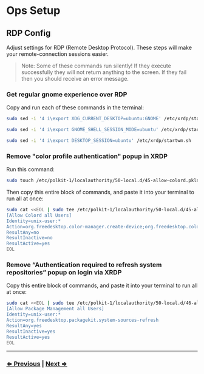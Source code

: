 # Ops Setup

## RDP Config

Adjust settings for RDP (Remote Desktop Protocol). These steps will make your remote-connection sessions easier.

>  Note: Some of these commands run silently! If they execute successfully they will not return anything to the screen. If they fail then you should receive an error message.

### Get regular gnome experience over RDP
Copy and run each of these commands in the terminal:

```bash
sudo sed -i '4 i\export XDG_CURRENT_DESKTOP=ubuntu:GNOME' /etc/xrdp/startwm.sh
```
```bash
sudo sed -i '4 i\export GNOME_SHELL_SESSION_MODE=ubuntu' /etc/xrdp/startwm.sh
```
```bash
sudo sed -i '4 i\export DESKTOP_SESSION=ubuntu' /etc/xrdp/startwm.sh
```

### Remove "color profile authentication" popup in XRDP

Run this command:

```bash
sudo touch /etc/polkit-1/localauthority/50-local.d/45-allow-colord.pkla
```
Then copy this entire block of commands, and paste it into your terminal to run all at once:
```bash
sudo cat <<EOL | sudo tee /etc/polkit-1/localauthority/50-local.d/45-allow-colord.pkla
[Allow Colord all Users]
Identity=unix-user:*
Action=org.freedesktop.color-manager.create-device;org.freedesktop.color-manager.create-profile;org.freedesktop.color-manager.delete-device;org.freedesktop.color-manager.delete-profile;org.freedesktop.color-manager.modify-device;org.freedesktop.color-manager.modify-profile
ResultAny=no
ResultInactive=no
ResultActive=yes
EOL
```


### Remove “Authentication required to refresh system repositories” popup on login via XRDP

Copy this entire block of commands, and paste it into your terminal to run all at once:

```bash
sudo cat <<EOL | sudo tee /etc/polkit-1/localauthority/50-local.d/46-allow-update-repo.pkla
[Allow Package Management all Users]
Identity=unix-user:*
Action=org.freedesktop.packagekit.system-sources-refresh
ResultAny=yes
ResultInactive=yes
ResultActive=yes
EOL
```
---

### [⇐ Previous](./2-remote-access.md) | [Next ⇒](./4-virtualbox.md)
